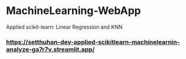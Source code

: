 # MachineLearning-WebApp
Applied scikit-learn: Linear Regression and KNN

### https://setthuhan-dev-applied-scikitlearn-machinelearnin-analyze-ga7r7v.streamlit.app/
